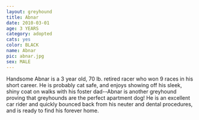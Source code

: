 ```yaml
---
layout: greyhound
title: Abnar
date: 2010-03-01
age: 3 YEARS
category: adopted
cats: yes
color: BLACK
name: Abnar
pic: abnar.jpg
sex: MALE
---
```


Handsome Abnar is a 3 year old, 70 lb. retired racer who won 9 races in his short career.  He is probably cat safe, and
enjoys showing off his sleek, shiny coat on walks with his foster dad--Abnar is another greyhound proving that
greyhounds are the perfect apartment dog!  He is an excellent car rider and quickly bounced back from his neuter and
dental procedures, and is ready to find his forever home. 
